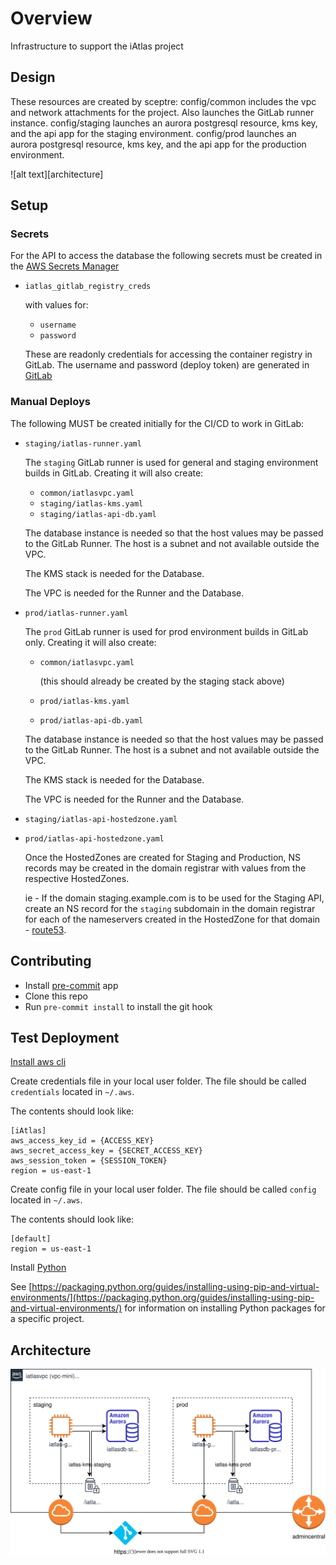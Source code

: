 # Overview

Infrastructure to support the iAtlas project

## Design

These resources are created by sceptre:
config/common includes the vpc and network attachments for the project. Also launches the GitLab runner instance.
config/staging launches an aurora postgresql resource, kms key, and the api app for the staging environment.
config/prod launches an aurora postgresql resource, kms key, and the api app for the production environment.

![alt text][architecture]

## Setup

### Secrets

For the API to access the database the following secrets must be created in the [AWS Secrets Manager](https://aws.amazon.com/secrets-manager/)

- `iatlas_gitlab_registry_creds`

  with values for:
  - `username`
  - `password`

  These are readonly credentials for accessing the container registry in GitLab. The username and password (deploy token) are generated in [GitLab](https://gitlab.com/groups/cri-iatlas/-/settings/repository#js-deploy-tokens)

### Manual Deploys

The following MUST be created initially for the CI/CD to work in GitLab:

- `staging/iatlas-runner.yaml`

  The `staging` GitLab runner is used for general and staging environment builds in GitLab. Creating it will also create:
  - `common/iatlasvpc.yaml`
  - `staging/iatlas-kms.yaml`
  - `staging/iatlas-api-db.yaml`

  The database instance is needed so that the host values may be passed to the GitLab Runner. The host is a subnet and not available outside the VPC.

  The KMS stack is needed for the Database.

  The VPC is needed for the Runner and the Database.

- `prod/iatlas-runner.yaml`

  The `prod` GitLab runner is used for prod environment builds in GitLab only. Creating it will also create:
  - `common/iatlasvpc.yaml`

    (this should already be created by the staging stack above)
  - `prod/iatlas-kms.yaml`
  - `prod/iatlas-api-db.yaml`

  The database instance is needed so that the host values may be passed to the GitLab Runner. The host is a subnet and not available outside the VPC.

  The KMS stack is needed for the Database.

  The VPC is needed for the Runner and the Database.

- `staging/iatlas-api-hostedzone.yaml`

- `prod/iatlas-api-hostedzone.yaml`

  Once the HostedZones are created for Staging and Production, NS records may be created in the domain registrar with values from the respective HostedZones.

  ie - If the domain staging.example.com is to be used for the Staging API, create an NS record for the `staging` subdomain in the domain registrar for each of the nameservers created in the HostedZone for that domain - [route53](https://console.aws.amazon.com/route53/v2/hostedzones#).

## Contributing

- Install [pre-commit](https://pre-commit.com/#install) app
- Clone this repo
- Run `pre-commit install` to install the git hook

## Test Deployment

[Install aws cli](https://docs.aws.amazon.com/cli/latest/userguide/install-cliv2.html)

Create credentials file in your local user folder. The file should be called `credentials` located in `~/.aws`.

The contents should look like:

```credentials
[iAtlas]
aws_access_key_id = {ACCESS_KEY}
aws_secret_access_key = {SECRET_ACCESS_KEY}
aws_session_token = {SESSION_TOKEN}
region = us-east-1
```

Create config file in your local user folder. The file should be called `config` located in `~/.aws`.

The contents should look like:

```config
[default]
region = us-east-1
```

Install [Python](https://www.python.org/)

See [https://packaging.python.org/guides/installing-using-pip-and-virtual-environments/](https://packaging.python.org/guides/installing-using-pip-and-virtual-environments/) for information on installing Python packages for a specific project.

## Architecture

![iAtlas architecture](./infra-arch.svg)
